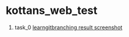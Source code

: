 # kottans_web_test
1. task_0
	[learngitbranching result screenshot](https://raw.githubusercontent.com/dellachaise/kottans_web_test/master/task_0/learngitbranching_main.png)